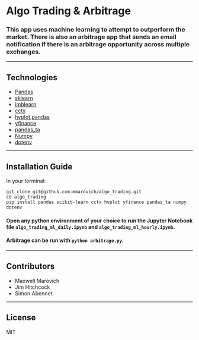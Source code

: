 # Algo Trading & Arbitrage

### This app uses machine learning to attempt to outperform the market.  There is also an arbitrage app that sends an email notification if there is an arbitrage opportunity across multiple exchanges.
---

## Technologies

* [Pandas](https://pandas.pydata.org/)
* [sklearn](https://scikit-learn.org/)
* [imblearn](https://imbalanced-learn.org/)
* [cctx](https://github.com/ccxt/ccxt)
* [hvplot.pandas](https://hvplot.holoviz.org/user_guide/Plotting.html)
* [yfinance](https://pypi.org/project/yfinance/)
* [pandas_ta](https://pypi.org/project/pandas-ta/)
* [Numpy](https://numpy.org/)
* [dotenv](https://pypi.org/project/python-dotenv/)

---

## Installation Guide

In your terminal:
```console
git clone git@github.com:mmarovich/algo_trading.git
cd algo_trading
pip install pandas scikit-learn cctx hvplot yfinance pandas_ta numpy dotenv
```

#### Open any python environment of your choice to run the Jupyter Notebook file `algo_trading_ml_daily.ipynb` and `algo_trading_ml_hourly.ipynb`.
#### Arbitrage can be run with `python arbitrage.py`.

---

## Contributors

* Maxwell Marovich
* Jim Hitchcock
* Simon Abennet

---

## License

MIT
